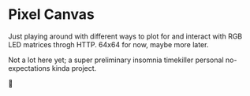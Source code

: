 # Pixel Canvas

Just playing around with different ways to plot for and interact with RGB LED matrices throgh HTTP. 64x64 for now, maybe more later.

Not a lot here yet; a super preliminary insomnia timekiller personal no-expectations kinda project.

🧙
